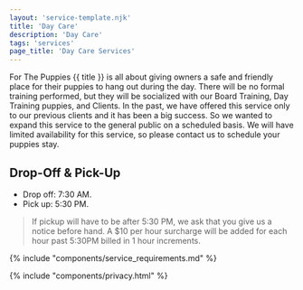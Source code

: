 ```yaml
---
layout: 'service-template.njk'
title: 'Day Care'
description: 'Day Care'
tags: 'services'
page_title: 'Day Care Services'
---
```


For The Puppies {{ title }} is all about giving owners a safe and friendly place for their puppies to hang out during the day. There will be no formal training performed, but they will be socialized with our Board Training, Day Training puppies, and Clients. In the past, we have offered this service only to our previous clients and it has been a big success. So we wanted to expand this service to the general public on a scheduled basis. We will have limited availability for this service, so please contact us to schedule your puppies stay.

## Drop-Off & Pick-Up
- Drop off: 7:30 AM.
- Pick up: 5:30 PM.

> If pickup will have to be after 5:30 PM, we ask that you give us a notice before hand. A $10 per hour surcharge will be added for each hour past 5:30PM billed in 1 hour increments.

{% include "components/service_requirements.md" %}

{% include "components/privacy.html" %}